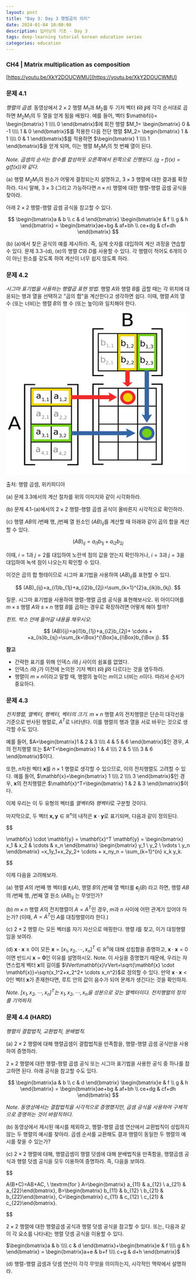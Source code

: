 ```yaml
---
layout: post
title: "Day 3: Day 3 행렬곱의 의미"
date: 2024-01-04 10:00:00
description: 딥러닝의 기초 - Day 3
tags: deep-learning tutorial korean education series
categories: education
---
```



### CH4 | **Matrix multiplication as composition**

[https://youtu.be/XkY2DOUCWMU](https://youtu.be/XkY2DOUCWMU)

### 문제 4.1

*행렬의 곱셈.* 동영상에서 $2 \times 2$ 행렬 $M_1$과 $M_2$를 두 기저 벡터 $\mathbf{i}$와 $\mathbf{j}$에 각각 순서대로 곱하면 $M_2 M_1$의 두 열을 얻게 됨을 배웠다. 예를 들어, 벡터 $\mathbf{i}= \begin{bmatrix} 1 \\\\ 0 \end{bmatrix}$에 회전 행렬 $M_1= \begin{bmatrix} 0 & -1 \\\\ 1 & 0 \end{bmatrix}$를 적용한 다음 전단 행렬 $M_2= \begin{bmatrix} 1 & 1 \\\\ 0 & 1 \end{bmatrix}$를 적용하면 $\begin{bmatrix} 1 \\\\ 1 \end{bmatrix}$을 얻게 되며, 이는 행렬 $M_2 M_1$의 첫 번째 열이 된다.

*Note. 곱셈의 순서는 함수를 합성하듯 오른쪽에서 왼쪽으로 진행된다. $(g \circ f)(x)=g(f(x))$와 같다.*

(a) 행렬 $M_2 M_1$의 원소가 어떻게 결정되는지 설명하고, $3\times 3$ 행렬에 대한 결과를 확장하라. 다시 말해, $3 \times 3$ (그리고 가능하다면 $n \times n$) 행렬에 대한 행렬-행렬 곱셈 공식을 찾아라.

아래 $2\times 2$ 행렬-행렬 곱셈 공식을 참고할 수 있다.

$$
\begin{bmatrix}a & b \\ c & d \end{bmatrix} \begin{bmatrix}e & f \\ g & h \end{bmatrix} = \begin{bmatrix}ae+bg & af+bh \\ ce+dg & cf+dh \end{bmatrix}
$$

(b) (a)에서 찾은 공식의 예를 제시하라. 즉, 실제 숫자를 대입하여 계산 과정을 연습할 수 있다. 문제 3.3-(d), (e)의 행렬 $C$와 $D$를 사용할 수 있다. 각 행렬이 적어도 6개의 0이 아닌 원소를 갖도록 하여 계산이 너무 쉽지 않도록 하라.

### 문제 4.2

*시그마 표기법을 사용하는 행렬곱 표현 방법.* 행렬 $A$와 행렬 $B$를 곱할 때는 각 위치에 대응되는 행과 열을 선택하고 "곱의 합"을 계산한다고 생각하면 쉽다. 이때, 행렬 $A$의 열 수 (또는 너비)는 행렬 $B$의 행 수 (또는 높이)와 일치해야 한다.

![출처: 행렬 곱셈, 위키피디아](/assets/img/blog/deep-learning/untitled_introduction_to_deep_learning_.png)

출처: 행렬 곱셈, 위키피디아

(a) 문제 3.3에서의 계산 절차를 위의 이미지와 같이 시각화하라.

(b) 문제 4.1-(a)에서의 $2\times2$ 행렬-행렬 곱셈 공식이 올바른지 시각적으로 확인하라.

(c) 행렬 $AB$의 $i$번째 행, $j$번째 열 원소인 $(AB)_{ij}$를 계산할 때 아래와 같이 곱의 합을 계산할 수 있다.

$$
(AB)_{ij}=a_{i1}b_{1j}+a_{i2}b_{2j}
$$

이때, $i=1$과 $j=2$를 대입하여 노란색 점의 값을 얻는지 확인하거나, $i=3$과 $j=3$을 대입하여 녹색 점이 나오는지 확인할 수 있다.

이것은 곱의 합 형태이므로 시그마 표기법을 사용하여 $(AB)_{ij}$를 표현할 수 있다.

$$
(AB)_{ij}=a_{i1}b_{1j}+a_{i2}b_{2j}=\sum_{k=1}^{2}a_{ik}b_{kj}.
$$

질문. 시그마 표기법을 사용하여 행렬-행렬 곱셈 공식을 표현해보시오. 위 아이디어를 $m \times s$ 행렬 $A$와 $s \times n$ 행렬 $B$를 곱하는 경우로 확장하려면 어떻게 해야 할까?

*힌트. 박스 안에 들어갈 내용을 채우시오:*

$$
(AB){ij}=a{i1}b_{1j}+a_{i2}b_{2j}+ \cdots + +a_{is}b_{sj}=\sum_{k=\Box}^{\Box}a_{i\Box}b_{\Box j}.
$$

**참고**

- 간략한 표기를 위해 인덱스 $i$와 $j$ 사이의 쉼표를 없앴다.
- 인덱스 $i$와 $j$가 이전에 논의한 기저 벡터 $\mathbf{i}$와 $\mathbf{j}$와 다르다는 것을 염두하라.
- 행렬이 $m \times n$이라고 말할 때, 행렬의 높이는 $m$이고 너비는 $n$이다. 따라서 순서가 중요하다.

### 문제 4.3

*전치행렬, 열벡터, 행벡터, 벡터의 크기.* $m \times n$ 행렬 $A$의 전치행렬은 단순히 대각선을 기준으로 반사된 행렬로, $A^T$로 나타낸다. 이를 행렬의 행과 열을 서로 바꾸는 것으로 생각할 수도 있다.

예를 들어, $A=\begin{bmatrix}1 & 2 & 3 \\\\ 4 & 5 & 6 \end{bmatrix}$인 경우, $A$의 전치행렬 또는 $A^T=\begin{bmatrix} 1 & 4 \\\\ 2 & 5 \\\\ 3 & 6 \end{bmatrix}$이다.

또한, $n$차원 벡터 $\mathbf{x}$를 $n \times 1$ 행렬로 생각할 수 있으므로, 이의 전치행렬도 고려할 수 있다. 예를 들어, $\mathbf{x}=\begin{bmatrix} 1 \\\\ 2 \\\\ 3 \end{bmatrix}$인 경우, $\mathbf{x}$의 전치행렬은 $\mathbf{x}^T=\begin{bmatrix} 1 & 2 & 3 \end{bmatrix}$이다.

이제 우리는 이 두 유형의 벡터를 *열벡터*와 *행벡터*로 구분할 것이다.

마지막으로, 두 벡터 $\mathbf{x, y} \in \mathbb{R}^n$의 내적은 $\mathbf{x} \cdot \mathbf{y}$로 표기되며, 다음과 같이 정의된다.

$$

\mathbf{x} \cdot \mathbf{y} = \mathbf{x}^T \mathbf{y} = \begin{bmatrix} x_1 & x_2 & \cdots & x_n \end{bmatrix} \begin{bmatrix} y_1 \\ y_2 \\ \vdots \\ y_n \end{bmatrix} =x_1y_1+x_2y_2+ \cdots + x_ny_n = \sum_{k=1}^{n} x_k y_k.

$$

이제 다음을 고려해보자.

(a) 행렬 $A$의 $i$번째 행 벡터를 $\mathbf{r}_i(A)$, 행렬 $B$의 $j$번째 열 벡터를 $\mathbf{c}_j(B)$ 라고 하면, 행렬 $AB$의 $i$번째 행, $j$번째 열 원소 $(AB)_{ij}$ 는 무엇인가?

(b) $m \times n$ 행렬 $A$의 전치행렬이 $A=A^T$인 경우, $m$과 $n$ 사이에 어떤 관계가 있어야 하는가? (이때, $A=A^T$인 $A$를 대칭행렬이라 한다.)

(c) $2 \times 2$ 행렬 $I$는 모든 벡터를 자기 자신으로 매핑한다. 행렬 $I$를 찾고, 이가 대칭행렬임을 보여라.

(d) $\mathbf{x} \cdot \mathbf{x} \ge 0$이 모든 $\mathbf{x}=[x_1, x_2, \cdots, x_n]^T \in \mathbb{R}^n$에 대해 성립함을 증명하고, $\mathbf{x} \cdot \mathbf{x}=0$이면 반드시 $\mathbf{x} =\mathbf{0}$인 이유를 설명하시오.
Note. 이 사실을 증명했기 때문에, 우리는 자연스럽게 벡터 $\mathbf{x}$의 길이를 $\lVert\mathbf{x}\rVert=\sqrt{\mathbf{x} \cdot \mathbf{x}}=\sqrt{x_1^2+x_2^2+ \cdots x_n^2}$로 정의할 수 있다. 만약 $\mathbf{x} \cdot \mathbf{x}<0$인 벡터 $\mathbf{x}$가 존재한다면, 루트 안의 값이 음수가 되어 문제가 생긴다는 것을 확인하자.

*Note. $[x_1, x_2, \cdots, x_n]^T$는 $x_1, x_2, \cdots,x_n$을 성분으로 갖는 열벡터이다. 전치행렬의 정의를 기억하자.*

### 문제 4.4 (HARD)

*행렬의 결합법칙, 교환법칙, 분배법칙.*

(a) $2\times2$ 행렬에 대해 행렬곱셈이 결합법칙을 만족함을, 행렬-행렬 곱셈 공식만을 사용하여 증명하라.

$2\times2$ 행렬에 대한 행렬-행렬 곱셈 공식 또는 시그마 표기법을 사용한 공식 중 하나를 참고하면 된다. 아래 공식을 참고할 수도 있다.

$$
\begin{bmatrix}a & b \\ c & d \end{bmatrix} \begin{bmatrix}e & f \\ g & h \end{bmatrix} = \begin{bmatrix}ae+bg & af+bh \\ ce+dg & cf+dh \end{bmatrix}
$$

*Note. 동영상에서는 결합법칙을 시각적으로 증명했지만, 곱셈 공식을 사용하여 구체적으로 증명하는 것이 바람직하다.*

(b) 동영상에서 제시된 예시를 제외하고, 행렬-행렬 곱셈 연산에서 교환법칙이 성립하지 않는 두 행렬의 예시를 찾아라. 곱셈 순서를 교환해도 결과 행렬이 동일한 두 행렬의 예시를 찾을 수 있는가?

(c) $2 \times 2$ 행렬에 대해, 행렬곱셈이 행렬 덧셈에 대해 분배법칙을 만족함을, 행렬곱셈 공식과 행렬 덧셈 공식을 모두 이용하여 증명하라. 즉, 다음을 보여라.

$$

A(B+C)=AB+AC, \\ \textrm{for } A=\begin{bmatrix} a_{11} & a_{12} \\   a_{21} & a_{22}\end{bmatrix}, B=\begin{bmatrix} b_{11} & b_{12} \\   b_{21} & b_{22}\end{bmatrix}, C=\begin{bmatrix} c_{11} & c_{12} \\   c_{21} & c_{22}\end{bmatrix}.

$$

$2 \times 2$ 행렬에 대한 행렬곱셈 공식과 행렬 덧셈 공식을 참고할 수 있다. 또는, 다음과 같이 각 요소를 나타내는 행렬 덧셈 공식을 이용할 수 있다.

$\begin{bmatrix}a & b \\\\ c & d \end{bmatrix}+\begin{bmatrix}e & f \\\\ g & h \end{bmatrix} = \begin{bmatrix}a+e & b+f \\\\ c+g & d+h \end{bmatrix}$

(d) 행렬-행렬 곱셈과 덧셈 연산이 각각 무엇을 의미하는지, 시각적인 맥락에서 설명하라.
